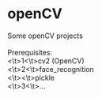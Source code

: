 # openCV
Some openCV projects
<br><br>
Prerequisites:<br>
<\t>1<\t>cv2 (OpenCV)<br>
<\t>2<\t>face_recognition<br>
<\t><\t>pickle<br>
<\t>3<\t>...
